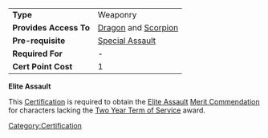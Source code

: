|                        |                                                 |
| ---------------------- | ----------------------------------------------- |
| **Type**               | Weaponry                                        |
| **Provides Access To** | [Dragon](../weapons/Dragon.md) and [Scorpion](../weapons/Scorpion.md) |
| **Pre-requisite**      | [Special Assault](Special_Assault.md)           |
| **Required For**       | \-                                              |
| **Cert Point Cost**    | 1                                               |

**Elite Assault**

This [Certification](Certification.md) is required to obtain the
[Elite Assault](</Elite_Assault_(Merit)>) [Merit
Commendation](../merits/Merit_Commendations.md) for characters lacking the
[Two Year Term of Service](../merits/Term_of_Service.md) award.

[Category:Certification](Category:Certification.md)
